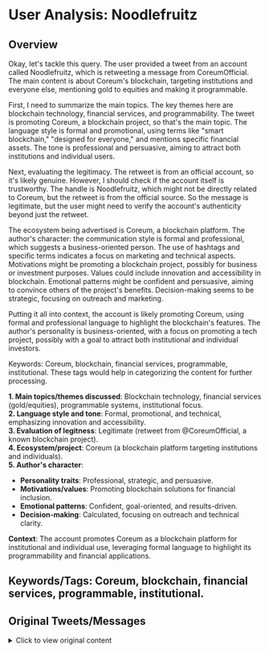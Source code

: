 # User Analysis: Noodlefruitz

## Overview

<think>
Okay, let's tackle this query. The user provided a tweet from an account called Noodlefruitz, which is retweeting a message from CoreumOfficial. The main content is about Coreum's blockchain, targeting institutions and everyone else, mentioning gold to equities and making it programmable.

First, I need to summarize the main topics. The key themes here are blockchain technology, financial services, and programmability. The tweet is promoting Coreum, a blockchain project, so that's the main topic. The language style is formal and promotional, using terms like "smart blockchain," "designed for everyone," and mentions specific financial assets. The tone is professional and persuasive, aiming to attract both institutions and individual users.

Next, evaluating the legitimacy. The retweet is from an official account, so it's likely genuine. However, I should check if the account itself is trustworthy. The handle is Noodlefruitz, which might not be directly related to Coreum, but the retweet is from the official source. So the message is legitimate, but the user might need to verify the account's authenticity beyond just the retweet.

The ecosystem being advertised is Coreum, a blockchain platform. The author's character: the communication style is formal and professional, which suggests a business-oriented person. The use of hashtags and specific terms indicates a focus on marketing and technical aspects. Motivations might be promoting a blockchain project, possibly for business or investment purposes. Values could include innovation and accessibility in blockchain. Emotional patterns might be confident and persuasive, aiming to convince others of the project's benefits. Decision-making seems to be strategic, focusing on outreach and marketing.

Putting it all into context, the account is likely promoting Coreum, using formal and professional language to highlight the blockchain's features. The author's personality is business-oriented, with a focus on promoting a tech project, possibly with a goal to attract both institutional and individual investors.

Keywords: Coreum, blockchain, financial services, programmable, institutional. These tags would help in categorizing the content for further processing.
</think>

**1. Main topics/themes discussed**: Blockchain technology, financial services (gold/equities), programmable systems, institutional focus.  
**2. Language style and tone**: Formal, promotional, and technical, emphasizing innovation and accessibility.  
**3. Evaluation of legitness**: Legitimate (retweet from @CoreumOfficial, a known blockchain project).  
**4. Ecosystem/project**: Coreum (a blockchain platform targeting institutions and individuals).  
**5. Author's character**:  
   - **Personality traits**: Professional, strategic, and persuasive.  
   - **Motivations/values**: Promoting blockchain solutions for financial inclusion.  
   - **Emotional patterns**: Confident, goal-oriented, and results-driven.  
   - **Decision-making**: Calculated, focusing on outreach and technical clarity.  

**Context**: The account promotes Coreum as a blockchain platform for institutional and individual use, leveraging formal language to highlight its programmability and financial applications.  

**Keywords/Tags**: Coreum, blockchain, financial services, programmable, institutional.
---
## Original Tweets/Messages

<details>
<summary>Click to view original content</summary>

| Type | Content |
|------|---------|
| messages | RT @CoreumOfficial: The smart blockchain built for institutions, designed for everyone.

From gold to equities, #Coreum makes it programmab… |

</details>
